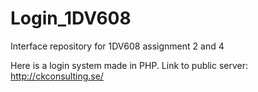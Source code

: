 # Login_1DV608
Interface repository for 1DV608 assignment 2 and 4

Here is a login system made in PHP. Link to public server: http://ckconsulting.se/
